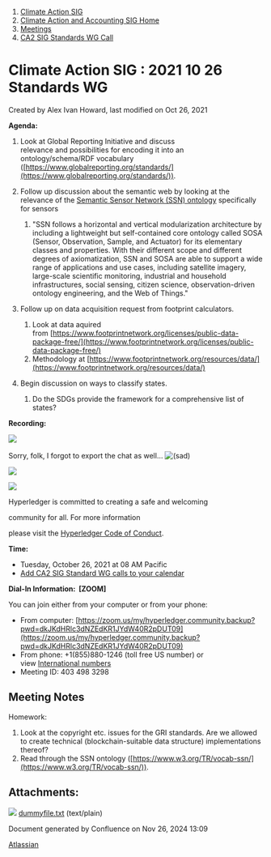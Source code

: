 1. [Climate Action SIG](index.html)
2. [Climate Action and Accounting SIG Home](Climate-Action-and-Accounting-SIG-Home_19005445.html)
3. [Meetings](Meetings_19005583.html)
4. [CA2 SIG Standards WG Call](CA2-SIG-Standards-WG-Call_19007176.html)

# Climate Action SIG : 2021 10 26 Standards WG

Created by Alex Ivan Howard, last modified on Oct 26, 2021

**Agenda:**

1. Look at Global Reporting Initiative and discuss relevance and possibilities for encoding it into an ontology/schema/RDF vocabulary ([https://www.globalreporting.org/standards/](https://www.globalreporting.org/standards/)).
2. Follow up discussion about the semantic web by looking at the relevance of the [Semantic Sensor Network (SSN) ontology](https://www.w3.org/TR/vocab-ssn/) specifically for sensors
   
   1. "SSN follows a horizontal and vertical modularization architecture by including a lightweight but self-contained core ontology called SOSA (Sensor, Observation, Sample, and Actuator) for its elementary classes and properties. With their different scope and different degrees of axiomatization, SSN and SOSA are able to support a wide range of applications and use cases, including satellite imagery, large-scale scientific monitoring, industrial and household infrastructures, social sensing, citizen science, observation-driven ontology engineering, and the Web of Things."
3. Follow up on data acquisition request from footprint calculators. 
   
   1. Look at data aquired from [https://www.footprintnetwork.org/licenses/public-data-package-free/](https://www.footprintnetwork.org/licenses/public-data-package-free/)
   2. Methodology at [https://www.footprintnetwork.org/resources/data/](https://www.footprintnetwork.org/resources/data/)
4. Begin discussion on ways to classify states.
   
   1. Do the SDGs provide the framework for a comprehensive list of states?

**Recording:**

![](plugins/servlet/confluence/placeholder/unknown-attachment) 

Sorry, folk, I forgot to export the chat as well... ![(sad)](images/icons/emoticons/sad.png)

![](https://wiki.hyperledger.org/download/attachments/29034696/Antitrustnotice.png?version=1&modificationDate=1581695654000&api=v2)

![](https://wiki.hyperledger.org/download/attachments/2392771/welcome.png?version=2&modificationDate=1572450107000&api=v2)

Hyperledger is committed to creating a safe and welcoming

community for all. For more information

please visit the [Hyperledger Code of Conduct](https://lf-hyperledger.atlassian.net/wiki/display/HYP/Hyperledger+Code+of+Conduct).

**Time:**

- Tuesday, October 26, 2021 at 08 AM Pacific
- [Add CA2 SIG Standard WG calls to your calendar](https://lists.hyperledger.org/g/climate-sig/ics/invite.ics?repeatid=36679)

**Dial-In Information:  \[ZOOM]**

You can join either from your computer or from your phone:

- From computer: [https://zoom.us/my/hyperledger.community.backup?pwd=dkJKdHRlc3dNZEdKR1JYdW40R2pDUT09](https://zoom.us/my/hyperledger.community.backup?pwd=dkJKdHRlc3dNZEdKR1JYdW40R2pDUT09)
- From phone: +1(855)880-1246 (toll free US number) or view [International numbers](https://zoom.us/u/bAaJoyznp)
- Meeting ID: 403 498 3298

## **Meeting Notes**

Homework: 

1. Look at the copyright etc. issues for the GRI standards. Are we allowed to create technical (blockchain-suitable data structure) implementations thereof?
2. Read through the SSN ontology ([https://www.w3.org/TR/vocab-ssn/](https://www.w3.org/TR/vocab-ssn/)).

## Attachments:

![](images/icons/bullet_blue.gif) [dummyfile.txt](attachments/19008531/19008541.txt) (text/plain)

Document generated by Confluence on Nov 26, 2024 13:09

[Atlassian](http://www.atlassian.com/)
